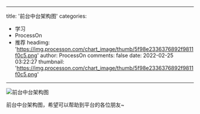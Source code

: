
---
title: '前台中台架构图'
categories: 
 - 学习
 - ProcessOn
 - 推荐
headimg: 'https://img.processon.com/chart_image/thumb/5f98e2336376892f9811f0c5.png'
author: ProcessOn
comments: false
date: 2022-02-25 03:22:27
thumbnail: 'https://img.processon.com/chart_image/thumb/5f98e2336376892f9811f0c5.png'
---

<div>   
<img class="thumb" alt="前台中台架构图" src="https://img.processon.com/chart_image/thumb/5f98e2336376892f9811f0c5.png" referrerpolicy="no-referrer">
<p>前台中台架构图，希望可以帮助到平台的各位朋友~</p>  
</div>
            